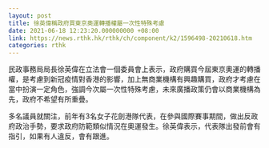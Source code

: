 ```yaml
---
layout: post
title: 徐英偉稱政府買東京奧運轉播權屬一次性特殊考慮
date: 2021-06-18 12:23:20.000000000 +08:00
link: https://news.rthk.hk/rthk/ch/component/k2/1596498-20210618.htm
categories: rthk
---
```


民政事務局局長徐英偉在立法會一個委員會上表示，政府購買今屆東京奧運的轉播權，是考慮到新冠疫情對香港的影響，加上無商業機構有興趣購買，政府才考慮在當中扮演一定角色，強調今次屬一次性特殊考慮，未來廣播政策仍會以商業機構為先，政府不希望有所重疊。

多名議員就關注，前年有3名女子花劍港隊代表，在參與國際賽事期間，做出反政府政治手勢，要求政府防範類似情況在奧運發生。徐英偉表示，代表隊出發前會有指引，如果有人違反，會有跟進。
